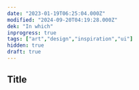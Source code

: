 ```yaml
---
date: "2023-01-19T06:25:04.000Z"
modified: "2024-09-20T04:19:28.000Z"
dek: "In which"
inprogress: true
tags: ["art","design","inspiration","ui"]
hidden: true
draft: true
---
```

## Title
